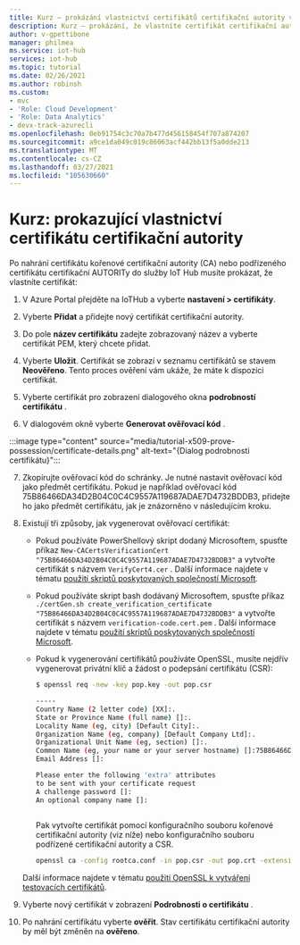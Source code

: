 ```yaml
---
title: Kurz – prokázání vlastnictví certifikátů certifikační autority v Azure IoT Hub | Microsoft Docs
description: Kurz – prokázání, že vlastníte certifikát certifikační autority pro Azure IoT Hub
author: v-gpettibone
manager: philmea
ms.service: iot-hub
services: iot-hub
ms.topic: tutorial
ms.date: 02/26/2021
ms.author: robinsh
ms.custom:
- mvc
- 'Role: Cloud Development'
- 'Role: Data Analytics'
- devx-track-azurecli
ms.openlocfilehash: 0eb91754c3c70a7b477d456158454f707a874207
ms.sourcegitcommit: a9ce1da049c019c86063acf442bb13f5a0dde213
ms.translationtype: MT
ms.contentlocale: cs-CZ
ms.lasthandoff: 03/27/2021
ms.locfileid: "105630660"
---
```

# <a name="tutorial-proving-possession-of-a-ca-certificate"></a>Kurz: prokazující vlastnictví certifikátu certifikační autority

Po nahrání certifikátu kořenové certifikační autority (CA) nebo podřízeného certifikátu certifikační AUTORITy do služby IoT Hub musíte prokázat, že vlastníte certifikát:

1. V Azure Portal přejděte na IoTHub a vyberte **nastavení > certifikáty**.

2. Vyberte **Přidat** a přidejte nový certifikát certifikační autority.

3. Do pole **název certifikátu** zadejte zobrazovaný název a vyberte certifikát PEM, který chcete přidat.

4. Vyberte **Uložit**. Certifikát se zobrazí v seznamu certifikátů se stavem **Neověřeno**. Tento proces ověření vám ukáže, že máte k dispozici certifikát.

5. Vyberte certifikát pro zobrazení dialogového okna **podrobností certifikátu** .

6. V dialogovém okně vyberte **Generovat ověřovací kód** .

  :::image type="content" source="media/tutorial-x509-prove-possession/certificate-details.png" alt-text="{Dialog podrobnosti certifikátu}":::

7. Zkopírujte ověřovací kód do schránky. Je nutné nastavit ověřovací kód jako předmět certifikátu. Pokud je například ověřovací kód 75B86466DA34D2B04C0C4C9557A119687ADAE7D4732BDDB3, přidejte ho jako předmět certifikátu, jak je znázorněno v následujícím kroku.

8. Existují tři způsoby, jak vygenerovat ověřovací certifikát:

    * Pokud používáte PowerShellový skript dodaný Microsoftem, spusťte příkaz `New-CACertsVerificationCert "75B86466DA34D2B04C0C4C9557A119687ADAE7D4732BDDB3"` a vytvořte certifikát s názvem `VerifyCert4.cer` . Další informace najdete v tématu [použití skriptů poskytovaných společností Microsoft](tutorial-x509-scripts.md).

    * Pokud používáte skript bash dodávaný Microsoftem, spusťte příkaz `./certGen.sh create_verification_certificate "75B86466DA34D2B04C0C4C9557A119687ADAE7D4732BDDB3"` a vytvořte certifikát s názvem `verification-code.cert.pem` . Další informace najdete v tématu [použití skriptů poskytovaných společností Microsoft](tutorial-x509-scripts.md).

    * Pokud k vygenerování certifikátů používáte OpenSSL, musíte nejdřív vygenerovat privátní klíč a žádost o podepsání certifikátu (CSR):

      ```bash
      $ openssl req -new -key pop.key -out pop.csr

      -----
      Country Name (2 letter code) [XX]:.
      State or Province Name (full name) []:.
      Locality Name (eg, city) [Default City]:.
      Organization Name (eg, company) [Default Company Ltd]:.
      Organizational Unit Name (eg, section) []:.
      Common Name (eg, your name or your server hostname) []:75B86466DA34D2B04C0C4C9557A119687ADAE7D4732BDDB3
      Email Address []:

      Please enter the following 'extra' attributes
      to be sent with your certificate request
      A challenge password []:
      An optional company name []:
 
      ```

      Pak vytvořte certifikát pomocí konfiguračního souboru kořenové certifikační autority (viz níže) nebo konfiguračního souboru podřízené certifikační autority a CSR.

      ```bash
      openssl ca -config rootca.conf -in pop.csr -out pop.crt -extensions client_ext

      ```

    Další informace najdete v tématu [použití OpenSSL k vytváření testovacích certifikátů](tutorial-x509-openssl.md).

10. Vyberte nový certifikát v zobrazení **Podrobnosti o certifikátu** .

11. Po nahrání certifikátu vyberte **ověřit**. Stav certifikátu certifikační autority by měl být změněn na **ověřeno**.
